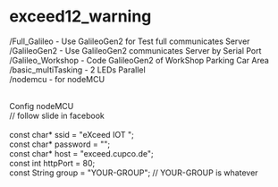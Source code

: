 # exceed12_warning

/Full_Galileo - Use GalileoGen2 for Test full communicates Server<br>
/GalileoGen2 - Use GalileoGen2 communicates Server by Serial Port<br>
/Galileo_Workshop - Code GalileoGen2 of WorkShop Parking Car Area<br>
/basic_multiTasking - 2 LEDs Parallel<br>
/nodemcu - for nodeMCU<br><br>

Config nodeMCU<br>
// follow slide in facebook<br><br>
const char* ssid     = "eXceed IOT <num>";<br>
const char* password = "";<br>
const char* host = "exceed.cupco.de";<br>
const int httpPort = 80;<br>
const String group = "YOUR-GROUP"; // YOUR-GROUP is whatever<br>
